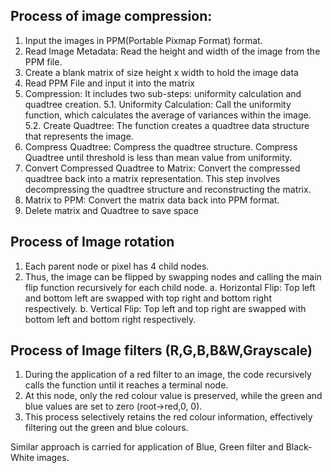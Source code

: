 ## Process of image compression:
1. Input the images in PPM(Portable Pixmap Format) format.
2. Read Image Metadata:
    Read the height and width of the image from the PPM file.
3. Create a blank matrix of size height x width to hold the image data
4. Read PPM File and input it into the matrix
5. Compression:
    It includes two sub-steps: uniformity calculation and quadtree creation.
    5.1. Uniformity Calculation:
        Call the uniformity function, which calculates the average of variances within the image. 
    5.2. Create Quadtree:
        The function creates a quadtree data structure that represents the image.
6. Compress Quadtree:
    Compress the quadtree structure. Compress Quadtree until threshold is less than mean value from uniformity.
7. Convert Compressed Quadtree to Matrix:
    Convert the compressed quadtree back into a matrix representation. 
    This step involves decompressing the quadtree structure and reconstructing the matrix.
8. Matrix to PPM:
    Convert the matrix data back into PPM format.
9. Delete matrix and Quadtree to save space

## Process of Image rotation
1. Each parent node or pixel has 4 child nodes. 
2. Thus, the image can be flipped by swapping nodes and calling the main flip function recursively for each child node.
    a. Horizontal Flip: Top left and bottom left are swapped with top right and bottom right respectively. 
    b. Vertical Flip: Top left and top right are swapped with bottom left and bottom right respectively.

## Process of Image filters (R,G,B,B&W,Grayscale)
1. During the application of a red filter to an image, the code recursively calls the function until it reaches a terminal node. 
2. At this node, only the red colour value is preserved, while the green and blue values are set to zero (root->red,0, 0). 
3. This process selectively retains the red colour information, effectively filtering out the green and blue colours.

Similar approach is carried for application of Blue, Green filter and Black-White images.







